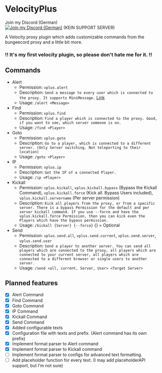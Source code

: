 # VelocityPlus

Join my Discord (German)  
[![Join my Discord (German)](https://img.shields.io/discord/674745039972466688.svg?logo=discord&label=)](https://discord.x-community.net) (KEIN SUPPORT SERVER)

A Velocity proxy plugin which adds customizable commands from the bungeecord proxy and a little bit more.

### !! It's my first velocity plugin, so please don't hate me for it. !!

## Commands

* Alert  
  * Permission: `vplus.alert`
  * Description: `Send a message to every user which is connected to the proxy. It supports MiniMessage.` [Link](https://docs.adventure.kyori.net/minimessage/index.html)
  * Usage: `/alert <Message>`
* Find
  * Permission: `vplus.find`
  * Description: `Find a player which is connected to the proxy. Good, if you want to see, which server someone is on.`
  * Usage: `/find <Player>`
* Goto
  * Permission: `vplus.goto`
  * Description: `Go to a player, which is connected to a different server. (Only Server switching. Not teleporting to their location)`
  * Usage: `/goto <Player>`
* IP
  * Permission: `vplus.ip`
  * Description: `Get the IP of a connected Player.`
  * Usage: `/ip <Player>`
* Kickall
  * Permission: `vplus.kickall`, `vplus.kickall.bypass` (Bypass the Kickall Command), `vplus.kickall.force` (Kick all. Bypass Users included), `vplus.kickall.servername` (Per server permission)
  * Description: `Kick all players from the proxy, or from a specific server. There is a bypass Permission for the default and per server kickall command. If you use --force and have the vplus.kickall.force Permission, then you can kick even the Players which have the bypass permission.`
  * Usage: `/kickall {Server} {--force}` {} = Optional
* Send
  * Permission: `vplus.send.all`, `vplus.send.current`, `vplus.send.server`, `vplus.send.user`
  * Description: `Send a player to another server. You can send all players which are connected to the proxy, all players which are connected to your current server, all players which are connected to a different browser or single users to another server.`
  * Usage: `/send <all, current, Server, User> <Target Server>`

## Planned features
- [x] Alert Command
- [x] Find Command
- [x] Goto Command
- [x] IP Command
- [x] Kickall Command
- [x] Send Command
- [x] Added configurable texts
- [x] Configuration file with texts and prefix. (Alert command has its own prefix)
- [x] Implement format parser to Alert command
- [x] Implement format parser to Kickall command
- [ ] Implement format parser to configs for advanced text formatting.
- [ ] Add placeholder function for every text. (I may add placeholderAPI support, but I'm not sure)

